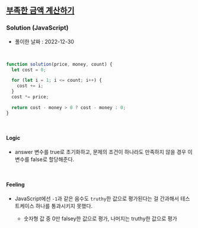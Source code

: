 ## <a href="https://school.programmers.co.kr/learn/courses/30/lessons/82612">부족한 금액 계산하기</a>

### Solution (JavaScript)

- 풀이한 날짜 : 2022-12-30

<br/>

```js
function solution(price, money, count) {
  let cost = 0;

  for (let i = 1; i <= count; i++) {
    cost += i;
  }
  cost *= price;

  return cost - money > 0 ? cost - money : 0;
}
```

<br/>

#### Logic

- answer 변수를 true로 초기화하고, 문제의 조건이 하나라도 만족하지 않을 경우 이 변수를 false로 할당해준다.

<br/>

#### Feeling

- JavaScript에선 <code>-1</code>과 같은 음수도 <code>truthy</code>한 값으로 평가된다는 걸 간과해서 테스트케이스 하나를 통과시키지 못했다.

  - 숫자형 값 중 0만 falsey한 값으로 평가, 나머지는 truthy한 값으로 평가
